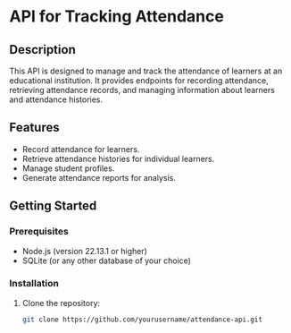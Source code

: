 # API for Tracking Attendance

## Description

This API is designed to manage and track the attendance of learners at an educational institution. It provides endpoints for recording attendance, retrieving attendance records, and managing information about learners and attendance histories.

## Features

- Record attendance for learners.
- Retrieve attendance histories for individual learners.
- Manage student profiles.
- Generate attendance reports for analysis.

## Getting Started

### Prerequisites

- Node.js (version 22.13.1 or higher)
- SQLite (or any other database of your choice)

### Installation

1. Clone the repository:
   ```bash
   git clone https://github.com/yourusername/attendance-api.git
   ```
